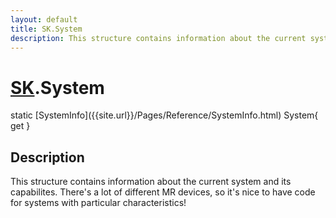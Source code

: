 ```yaml
---
layout: default
title: SK.System
description: This structure contains information about the current system and its capabilites. There's a lot of different MR devices, so it's nice to have code for systems with particular characteristics!
---
```

# [SK]({{site.url}}/Pages/Reference/SK.html).System

<div class='signature' markdown='1'>
static [SystemInfo]({{site.url}}/Pages/Reference/SystemInfo.html) System{ get }
</div>

## Description
This structure contains information about the current
system and its capabilites. There's a lot of different MR devices,
so it's nice to have code for systems with particular
characteristics!

